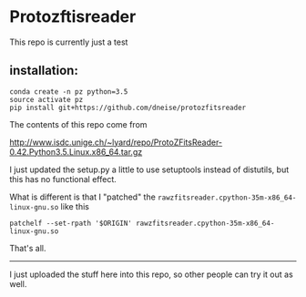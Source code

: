 # Protozftisreader

This repo is currently just a test

## installation:

    conda create -n pz python=3.5
    source activate pz
    pip install git+https://github.com/dneise/protozfitsreader

The contents of this repo come from

http://www.isdc.unige.ch/~lyard/repo/ProtoZFitsReader-0.42.Python3.5.Linux.x86_64.tar.gz

I just updated the setup.py a little to use setuptools instead of distutils, but this has no functional effect.

What is different is that I "patched" the `rawzfitsreader.cpython-35m-x86_64-linux-gnu.so` like this

    patchelf --set-rpath '$ORIGIN' rawzfitsreader.cpython-35m-x86_64-linux-gnu.so

That's all.

----

I just uploaded the stuff here into this repo, so other people can try it out
as well.

